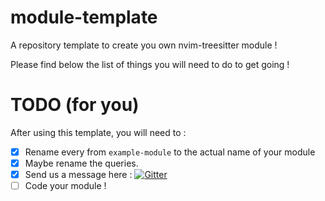 # module-template

A repository template to create you own nvim-treesitter module !

Please find below the list of things you will need to do to get going !

# TODO (for you)

After using this template, you will need to :

- [x] Rename every from `example-module` to the actual name of your module
- [x] Maybe rename the queries.
- [x] Send us a message here : [![Gitter](https://badges.gitter.im/nvim-treesitter/community.svg)](https://gitter.im/nvim-treesitter/community?utm_source=badge&utm_medium=badge&utm_campaign=pr-badge)
- [ ] Code your module !
